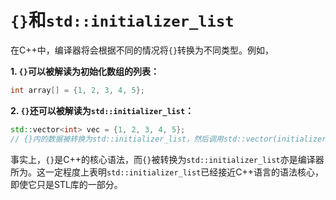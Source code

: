 # `{}`和`std::initializer_list`

在C++中，编译器将会根据不同的情况将`{}`转换为不同类型。例如，

**1. `{}`可以被解读为初始化数组的列表：**

```c++
int array[] = {1, 2, 3, 4, 5}; 
```

**2. `{}`还可以被解读为``std::initializer_list``：**
```c++
std::vector<int> vec = {1, 2, 3, 4, 5};
// {}内的数据被转换为std::initializer_list，然后调用std::vector(initializer_list<value_type> il)构造函数。
```

事实上，`{}`是C++的核心语法，而`{}`被转换为`std::initializer_list`亦是编译器所为。这一定程度上表明`std::initializer_list`已经接近C++语言的语法核心，即使它只是STL库的一部分。
